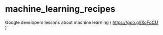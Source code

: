 # machine_learning_recipes
Google developers lessons about machine learning ( https://goo.gl/XoFoCU )
